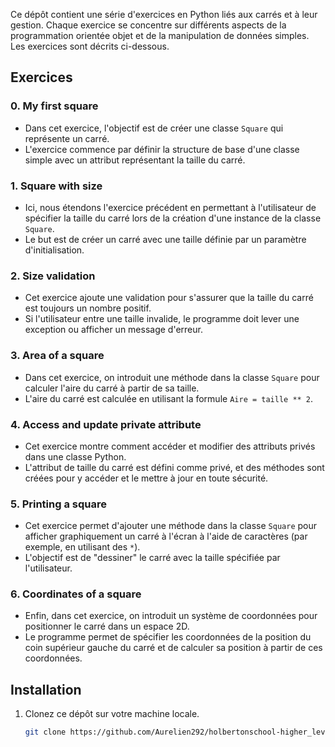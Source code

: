
Ce dépôt contient une série d'exercices en Python liés aux carrés et à leur gestion. Chaque exercice se concentre sur différents aspects de la programmation orientée objet et de la manipulation de données simples. Les exercices sont décrits ci-dessous.

## Exercices

### 0. **My first square**
   - Dans cet exercice, l'objectif est de créer une classe `Square` qui représente un carré.
   - L'exercice commence par définir la structure de base d'une classe simple avec un attribut représentant la taille du carré.
   
### 1. **Square with size**
   - Ici, nous étendons l'exercice précédent en permettant à l'utilisateur de spécifier la taille du carré lors de la création d'une instance de la classe `Square`.
   - Le but est de créer un carré avec une taille définie par un paramètre d'initialisation.

### 2. **Size validation**
   - Cet exercice ajoute une validation pour s'assurer que la taille du carré est toujours un nombre positif.
   - Si l'utilisateur entre une taille invalide, le programme doit lever une exception ou afficher un message d'erreur.

### 3. **Area of a square**
   - Dans cet exercice, on introduit une méthode dans la classe `Square` pour calculer l'aire du carré à partir de sa taille.
   - L'aire du carré est calculée en utilisant la formule `Aire = taille ** 2`.

### 4. **Access and update private attribute**
   - Cet exercice montre comment accéder et modifier des attributs privés dans une classe Python.
   - L'attribut de taille du carré est défini comme privé, et des méthodes sont créées pour y accéder et le mettre à jour en toute sécurité.

### 5. **Printing a square**
   - Cet exercice permet d'ajouter une méthode dans la classe `Square` pour afficher graphiquement un carré à l'écran à l'aide de caractères (par exemple, en utilisant des `*`).
   - L'objectif est de "dessiner" le carré avec la taille spécifiée par l'utilisateur.

### 6. **Coordinates of a square**
   - Enfin, dans cet exercice, on introduit un système de coordonnées pour positionner le carré dans un espace 2D.
   - Le programme permet de spécifier les coordonnées de la position du coin supérieur gauche du carré et de calculer sa position à partir de ces coordonnées.

## Installation

1. Clonez ce dépôt sur votre machine locale.
   ```bash
   git clone https://github.com/Aurelien292/holbertonschool-higher_level_programming.git